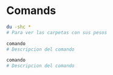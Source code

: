 # Comands



```bash
du -shc *
# Para ver las carpetas con sus pesos
```

```bash
comando
# Descripcion del comando
```

```bash
comando
# Descripcion del comando
```
